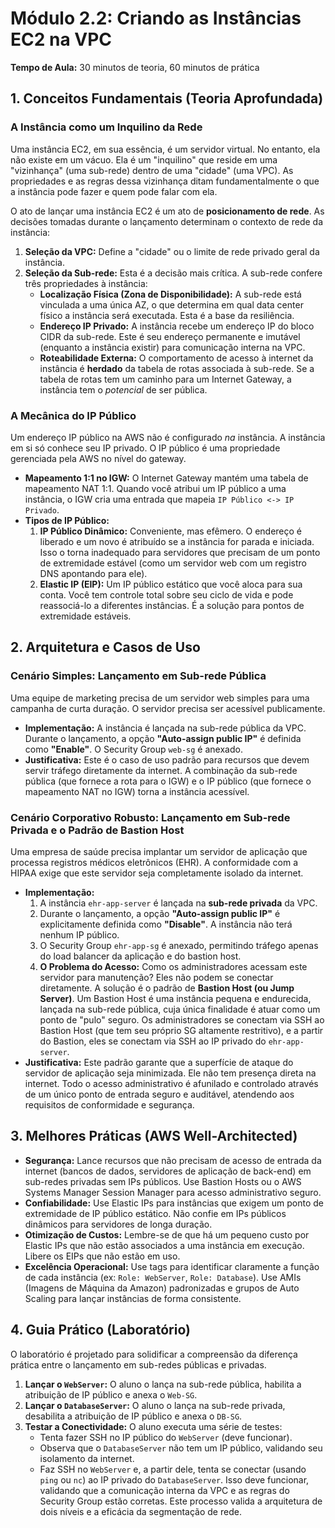 # Módulo 2.2: Criando as Instâncias EC2 na VPC

**Tempo de Aula:** 30 minutos de teoria, 60 minutos de prática

## 1. Conceitos Fundamentais (Teoria Aprofundada)

### A Instância como um Inquilino da Rede
Uma instância EC2, em sua essência, é um servidor virtual. No entanto, ela não existe em um vácuo. Ela é um "inquilino" que reside em uma "vizinhança" (uma sub-rede) dentro de uma "cidade" (uma VPC). As propriedades e as regras dessa vizinhança ditam fundamentalmente o que a instância pode fazer e quem pode falar com ela.

O ato de lançar uma instância EC2 é um ato de **posicionamento de rede**. As decisões tomadas durante o lançamento determinam o contexto de rede da instância:

1.  **Seleção da VPC:** Define a "cidade" ou o limite de rede privado geral da instância.
2.  **Seleção da Sub-rede:** Esta é a decisão mais crítica. A sub-rede confere três propriedades à instância:
    -   **Localização Física (Zona de Disponibilidade):** A sub-rede está vinculada a uma única AZ, o que determina em qual data center físico a instância será executada. Esta é a base da resiliência.
    -   **Endereço IP Privado:** A instância recebe um endereço IP do bloco CIDR da sub-rede. Este é seu endereço permanente e imutável (enquanto a instância existir) para comunicação interna na VPC.
    -   **Roteabilidade Externa:** O comportamento de acesso à internet da instância é **herdado** da tabela de rotas associada à sub-rede. Se a tabela de rotas tem um caminho para um Internet Gateway, a instância tem o *potencial* de ser pública.

### A Mecânica do IP Público
Um endereço IP público na AWS não é configurado *na* instância. A instância em si só conhece seu IP privado. O IP público é uma propriedade gerenciada pela AWS no nível do gateway.

-   **Mapeamento 1:1 no IGW:** O Internet Gateway mantém uma tabela de mapeamento NAT 1:1. Quando você atribui um IP público a uma instância, o IGW cria uma entrada que mapeia `IP Público <-> IP Privado`.
-   **Tipos de IP Público:**
    1.  **IP Público Dinâmico:** Conveniente, mas efêmero. O endereço é liberado e um novo é atribuído se a instância for parada e iniciada. Isso o torna inadequado para servidores que precisam de um ponto de extremidade estável (como um servidor web com um registro DNS apontando para ele).
    2.  **Elastic IP (EIP):** Um IP público estático que você aloca para sua conta. Você tem controle total sobre seu ciclo de vida e pode reassociá-lo a diferentes instâncias. É a solução para pontos de extremidade estáveis.

## 2. Arquitetura e Casos de Uso

### Cenário Simples: Lançamento em Sub-rede Pública
Uma equipe de marketing precisa de um servidor web simples para uma campanha de curta duração. O servidor precisa ser acessível publicamente.

-   **Implementação:** A instância é lançada na sub-rede pública da VPC. Durante o lançamento, a opção **"Auto-assign public IP"** é definida como **"Enable"**. O Security Group `web-sg` é anexado.
-   **Justificativa:** Este é o caso de uso padrão para recursos que devem servir tráfego diretamente da internet. A combinação da sub-rede pública (que fornece a rota para o IGW) e o IP público (que fornece o mapeamento NAT no IGW) torna a instância acessível.

### Cenário Corporativo Robusto: Lançamento em Sub-rede Privada e o Padrão de Bastion Host
Uma empresa de saúde precisa implantar um servidor de aplicação que processa registros médicos eletrônicos (EHR). A conformidade com a HIPAA exige que este servidor seja completamente isolado da internet.

-   **Implementação:**
    1.  A instância `ehr-app-server` é lançada na **sub-rede privada** da VPC.
    2.  Durante o lançamento, a opção **"Auto-assign public IP"** é explicitamente definida como **"Disable"**. A instância não terá nenhum IP público.
    3.  O Security Group `ehr-app-sg` é anexado, permitindo tráfego apenas do load balancer da aplicação e do bastion host.
    4.  **O Problema do Acesso:** Como os administradores acessam este servidor para manutenção? Eles não podem se conectar diretamente. A solução é o padrão de **Bastion Host (ou Jump Server)**. Um Bastion Host é uma instância pequena e endurecida, lançada na sub-rede pública, cuja única finalidade é atuar como um ponto de "pulo" seguro. Os administradores se conectam via SSH ao Bastion Host (que tem seu próprio SG altamente restritivo), e a partir do Bastion, eles se conectam via SSH ao IP privado do `ehr-app-server`.
-   **Justificativa:** Este padrão garante que a superfície de ataque do servidor de aplicação seja minimizada. Ele não tem presença direta na internet. Todo o acesso administrativo é afunilado e controlado através de um único ponto de entrada seguro e auditável, atendendo aos requisitos de conformidade e segurança.

## 3. Melhores Práticas (AWS Well-Architected)

-   **Segurança:** Lance recursos que não precisam de acesso de entrada da internet (bancos de dados, servidores de aplicação de back-end) em sub-redes privadas sem IPs públicos. Use Bastion Hosts ou o AWS Systems Manager Session Manager para acesso administrativo seguro.
-   **Confiabilidade:** Use Elastic IPs para instâncias que exigem um ponto de extremidade de IP público estático. Não confie em IPs públicos dinâmicos para servidores de longa duração.
-   **Otimização de Custos:** Lembre-se de que há um pequeno custo por Elastic IPs que não estão associados a uma instância em execução. Libere os EIPs que não estão em uso.
-   **Excelência Operacional:** Use tags para identificar claramente a função de cada instância (ex: `Role: WebServer`, `Role: Database`). Use AMIs (Imagens de Máquina da Amazon) padronizadas e grupos de Auto Scaling para lançar instâncias de forma consistente.

## 4. Guia Prático (Laboratório)

O laboratório é projetado para solidificar a compreensão da diferença prática entre o lançamento em sub-redes públicas e privadas.
1.  **Lançar o `WebServer`:** O aluno o lança na sub-rede pública, habilita a atribuição de IP público e anexa o `Web-SG`.
2.  **Lançar o `DatabaseServer`:** O aluno o lança na sub-rede privada, desabilita a atribuição de IP público e anexa o `DB-SG`.
3.  **Testar a Conectividade:** O aluno executa uma série de testes:
    -   Tenta fazer SSH no IP público do `WebServer` (deve funcionar).
    -   Observa que o `DatabaseServer` não tem um IP público, validando seu isolamento da internet.
    -   Faz SSH no `WebServer` e, a partir dele, tenta se conectar (usando `ping` ou `nc`) ao IP privado do `DatabaseServer`. Isso deve funcionar, validando que a comunicação interna da VPC e as regras do Security Group estão corretas.
Este processo valida a arquitetura de dois níveis e a eficácia da segmentação de rede.
